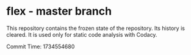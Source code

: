 # flex - master branch

This repository contains the frozen state of the repository.
Its history is cleared. It is used only for static code
analysis with Codacy.

Commit Time: 1734554680